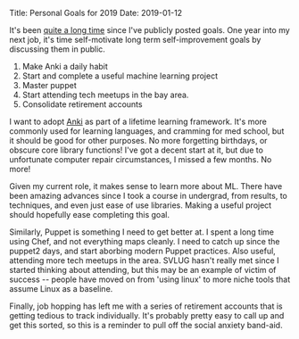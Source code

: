 Title: Personal Goals for 2019
Date: 2019-01-12

It's been [quite a long time][1] since I've publicly posted goals. One year into my next
job, it's time self-motivate long term self-improvement goals by discussing them in
public.

1. Make Anki a daily habit
2. Start and complete a useful machine learning project
3. Master puppet
4. Start attending tech meetups in the bay area.
5. Consolidate retirement accounts

I want to adopt [Anki][2] as part of a lifetime learning framework. It's more
commonly used for learning languages, and cramming for med school, but it should be
good for other purposes. No more forgetting birthdays, or obscure core library
functions! I've got a decent start at it, but due to unfortunate computer repair
circumstances, I missed a few months. No more!

Given my current role, it makes sense to learn more about ML. There have been amazing
advances since I took a course in undergrad, from results, to techniques, and even just
ease of use libraries. Making a useful project should hopefully ease completing this
goal.

Similarly, Puppet is something I need to get better at. I spent a long time using Chef,
and not everything maps cleanly. I need to catch up since the puppet2 days, and start
aborbing modern Puppet practices. Also useful, attending more tech meetups in the area.
SVLUG hasn't really met since I started thinking about attending, but this may be an
example of victim of success -- people have moved on from 'using linux' to more niche
tools that assume Linux as a baseline.

Finally, job hopping has left me with a series of retirement accounts that is getting
tedious to track individually. It's probably pretty easy to call up and get this
sorted, so this is a reminder to pull off the social anxiety band-aid.

[1]: //www.pwnguin.net/2011-goal-review-and-2012-goals.html
[2]: https://apps.ankiweb.net/